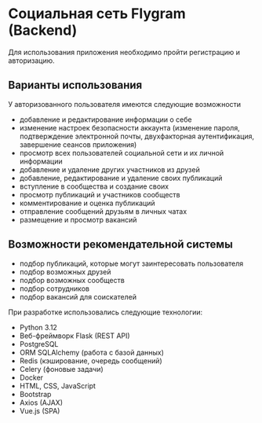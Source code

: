 # Социальная сеть Flygram (Backend)
Для использования приложения необходимо пройти регистрацию и авторизацию.
## Варианты использования
У авторизованного пользователя имеются следующие возможности
- добавление и редактирование информации о себе
- изменение настроек безопасности аккаунта (изменение пароля, подтверждение электронной почты, 
двухфакторная аутентификация, завершение сеансов приложения)
- просмотр всех пользователей социальной сети и их личной информации
- добавление и удаление других участников из друзей
- добавление, редактирование и удаление своих публикаций
- вступление в сообщества и создание своих
- просмотр публикаций и участников сообществ
- комментирование и оценка публикаций
- отправление сообщений друзьям в личных чатах
- размещение и просмотр вакансий
## Возможности рекомендательной системы
- подбор публикаций, которые могут заинтересовать пользователя
- подбор возможных друзей
- подбор возможных сообществ
- подбор сотрудников
- подбор вакансий для соискателей

При разработке использовались следующие технологии:
- Python 3.12
- Веб-фреймворк Flask (REST API)
- PostgreSQL
- ORM SQLAlchemy (работа с базой данных)
- Redis (кэширование, очередь сообщений)
- Celery (фоновые задачи)
- Docker
- HTML, CSS, JavaScript
- Bootstrap
- Axios (AJAX)
- Vue.js (SPA)